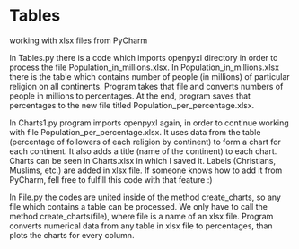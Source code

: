 # Tables
working with xlsx files from PyCharm

In Tables.py there is a code which imports openpyxl directory in order to process the file Population_in_millions.xlsx.
In Population_in_millions.xlsx there is the table which contains number of people (in millions) of particular religion on all continents.
Program takes that file and converts numbers of people in millions to percentages.
At the end, program saves that percentages to the new file titled Population_per_percentage.xlsx.

In Charts1.py program imports openpyxl again, in order to continue working with file Population_per_percentage.xlsx.
It uses data from the table (percentage of followers of each religion by continent) to form a chart for each continent.
It also adds a title (name of the continent) to each chart.
Charts can be seen in Charts.xlsx in which I saved it.
Labels (Christians, Muslims, etc.) are added in xlsx file.
If someone knows how to add it from PyCharm, fell free to fulfill this code with that feature :)

In File.py the codes are united inside of the method create_charts, so any file which contains a table can be processed.
We only have to call the method create_charts(file), where file is a name of an xlsx file.
Program converts numerical data from any table in xlsx file to percentages, than plots the charts for every column. 

